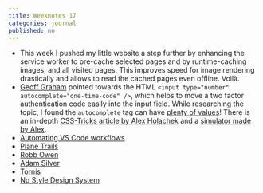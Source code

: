 ```yaml
---
title: Weeknotes 17
categories: journal
published: no
---
```

- This week I pushed my little website a step further by enhancing the service worker to pre-cache selected pages and by runtime-caching images, and all visited pages. This improves speed for image rendering drastically and allows to read the cached pages even offline. Voilà.
- [Geoff Graham](https://geoffgraham.me/theres-an-input-attribute-for-a-one-time-code/) pointed towards the HTML <code>&lt;input type="number" autocomplete="one-time-code" /></code>, which helps to move a two factor authentication code easily into the input field. While researching the topic, I found the <code>autocomplete</code> tag can have [plenty of values](https://developer.mozilla.org/en-US/docs/Web/HTML/Attributes/autocomplete)! There is an in-depth [CSS-Tricks article by Alex Holachek](https://css-tricks.com/better-form-inputs-for-better-mobile-user-experiences/) and a  [simulator made by Alex](https://better-mobile-inputs.netlify.app).
- [Automating VS Code workflows](https://css-tricks.com/some-little-improvements-to-my-vs-code-workflow-workspaces-icons-tasks/)
- [Plane Trails](https://codepen.io/chrisgannon/full/VwwRGQG)
- [Robb Owen](https://robbowen.digital)
- [Adam Silver](https://adamsilver.io)
- [Tornis](https://tornis.robbowen.digital)
- [No Style Design System](https://nostyle.herokuapp.com)